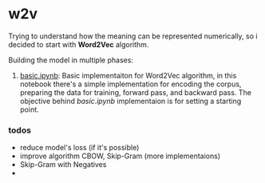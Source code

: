 # w2v

Trying to understand how the meaning can be represented numerically,
so i decided to start with **Word2Vec** algorithm.

Building the model in multiple phases:

1. [basic.ipynb](basic.ipynb): Basic implementaiton for Word2Vec algorithm,
   in this notebook there's a simple implementation for encoding the corpus,
   preparing the data for training, forward pass, and backward pass. The objective behind
   *basic.ipynb* implementaion is for setting a starting point.
   
   
### todos
- reduce model's loss (if it's possible)
- improve algorithm CBOW, Skip-Gram (more implementaions)
- Skip-Gram with Negatives
-
